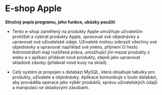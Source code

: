 # E-shop Apple
**Stručný popis programu, jeho funkce, ukázky použití**
- Tento e-shop zaměřený na produkty Apple umožňuje uživatelům prohlížet a vybírat produkty Apple, spravovat své objednávky a upravovat své uživatelské údaje. Uživatelé mohou zobrazit všechny své objednávky a upravovat například své jméno, příjmení či heslo. Administrátoři mají rozšířená práva, umožňující jim mazat produkty z webu a v aplikaci přidávat nové produkty, stejně jako upravovat skladové zásoby (přidávat nové kusy na sklad).

- Celý systém je propojen s databází MySQL, která obsahuje tabulky pro produkty, uživatele a objednávky. Aplikace komunikuje s touto databází, aby prováděla operace jako výběr produktů, správu uživatelských údajů a manipulaci se skladovými zásobami.
